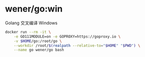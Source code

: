# wener/go:win

Golang 交叉编译 Windows

```bash
docker run --rm -it \
    -e GO111MODULE=on -e GOPROXY=https://goproxy.io \
    -v $HOME/go:/root/go \
    --workdir /root/$(realpath --relative-to="$HOME" "$PWD") \
    --name go wener/go bash
```
